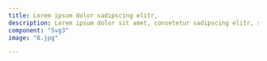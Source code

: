 ```yaml
---
title: Lorem ipsum dolor sadipscing elitr, 
description: Lorem ipsum dolor sit amet, consetetur sadipscing elitr, sed diam nonumy eirmod tempor invidunt ut labore et dolore magna aliquyam erat, sed diam voluptua. 
component: "Svg3"
image: "6.jpg"

---
```


